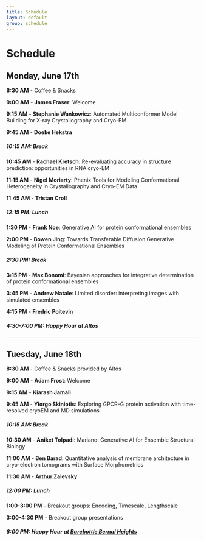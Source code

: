 ```yaml
---
title: Schedule  
layout: default  
group: schedule  
---
```


# Schedule

## Monday, June 17th

**8:30 AM** - Coffee & Snacks

**9:00 AM** - **James Fraser**: Welcome

**9:15 AM** - **Stephanie Wankowicz**: Automated Multiconformer Model Building for X-ray Crystallography and Cryo-EM

**9:45 AM** - **Doeke Hekstra**

##### 10:15 AM: Break

**10:45 AM** - **Rachael Kretsch**: Re-evaluating accuracy in structure prediction: opportunities in RNA cryo-EM

**11:15 AM** - **Nigel Moriarty**: Phenix Tools for Modeling Conformational Heterogeneity in Crystallography and Cryo-EM Data

**11:45 AM** - **Tristan Croll**

##### 12:15 PM: Lunch

**1:30 PM** - **Frank Noe**: Generative AI for protein conformational ensembles

**2:00 PM** - **Bowen Jing**: Towards Transferable Diffusion Generative Modeling of Protein Conformational Ensembles

##### 2:30 PM: Break

**3:15 PM** - **Max Bonomi**: Bayesian approaches for integrative determination of protein conformational ensembles

**3:45 PM** - **Andrew Natale**: Limited disorder: interpreting images with simulated ensembles

**4:15 PM** - **Fredric Poitevin**

##### 4:30-7:00 PM: Happy Hour at Altos

---

## Tuesday, June 18th

**8:30 AM** - Coffee & Snacks provided by Altos

**9:00 AM** - **Adam Frost**: Welcome

**9:15 AM** - **Kiarash Jamali**

**9:45 AM** - **Yiorgo Skiniotis**: Exploring GPCR-G protein activation with time-resolved cryoEM and MD simulations

##### 10:15 AM: Break

**10:30 AM** - **Aniket Tolpadi**: Mariano: Generative AI for Ensemble Structural Biology

**11:00 AM** - **Ben Barad**: Quantitative analysis of membrane architecture in cryo-electron tomograms with Surface Morphometrics

**11:30 AM** - **Arthur Zalevsky**

##### 12:00 PM: Lunch

**1:00-3:00 PM** - Breakout groups: Encoding, Timescale, Lengthscale

**3:00-4:30 PM** - Breakout group presentations

##### 6:00 PM: Happy Hour at [Barebottle Bernal Heights](https://www.barebottle.com/bernal-heights-brewery-taproom)
```

